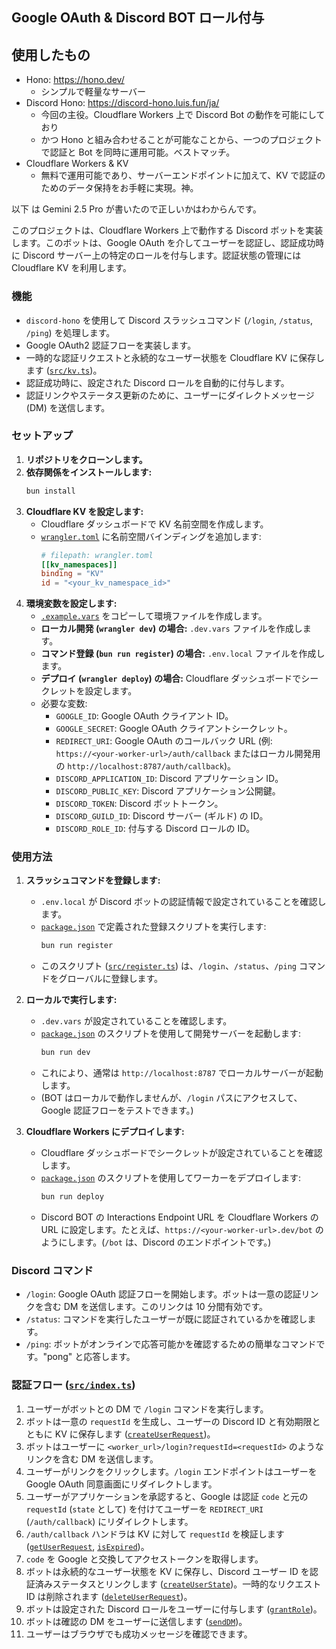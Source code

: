 ## Google OAuth & Discord BOT ロール付与

## 使用したもの

- Hono: https://hono.dev/
  - シンプルで軽量なサーバー
- Discord Hono: https://discord-hono.luis.fun/ja/
  - 今回の主役。Cloudflare Workers 上で Discord Bot の動作を可能にしており
  - かつ Hono と組み合わせることが可能なことから、一つのプロジェクトで認証と Bot を同時に運用可能。ベストマッチ。
- Cloudflare Workers & KV
  - 無料で運用可能であり、サーバーエンドポイントに加えて、KV で認証のためのデータ保持をお手軽に実現。神。

以下 は Gemini 2.5 Pro が書いたので正しいかはわからんです。

このプロジェクトは、Cloudflare Workers 上で動作する Discord ボットを実装します。このボットは、Google OAuth を介してユーザーを認証し、認証成功時に Discord サーバー上の特定のロールを付与します。認証状態の管理には Cloudflare KV を利用します。

### 機能

*   `discord-hono` を使用して Discord スラッシュコマンド (`/login`, `/status`, `/ping`) を処理します。
*   Google OAuth2 認証フローを実装します。
*   一時的な認証リクエストと永続的なユーザー状態を Cloudflare KV に保存します ([`src/kv.ts`](src/kv.ts))。
*   認証成功時に、設定された Discord ロールを自動的に付与します。
*   認証リンクやステータス更新のために、ユーザーにダイレクトメッセージ (DM) を送信します。

### セットアップ

1.  **リポジトリをクローンします。**
2.  **依存関係をインストールします:**
    ```sh
    bun install
    ```
3.  **Cloudflare KV を設定します:**
    *   Cloudflare ダッシュボードで KV 名前空間を作成します。
    *   [`wrangler.toml`](wrangler.toml) に名前空間バインディングを追加します:
        ```toml
        # filepath: wrangler.toml
        [[kv_namespaces]]
        binding = "KV"
        id = "<your_kv_namespace_id>"
        ```
4.  **環境変数を設定します:**
    *   [`.example.vars`](.example.vars) をコピーして環境ファイルを作成します。
    *   **ローカル開発 (`wrangler dev`) の場合:** `.dev.vars` ファイルを作成します。
    *   **コマンド登録 (`bun run register`) の場合:** `.env.local` ファイルを作成します。
    *   **デプロイ (`wrangler deploy`) の場合:** Cloudflare ダッシュボードでシークレットを設定します。
    *   必要な変数:
        *   `GOOGLE_ID`: Google OAuth クライアント ID。
        *   `GOOGLE_SECRET`: Google OAuth クライアントシークレット。
        *   `REDIRECT_URI`: Google OAuth のコールバック URL (例: `https://<your-worker-url>/auth/callback` またはローカル開発用の `http://localhost:8787/auth/callback`)。
        *   `DISCORD_APPLICATION_ID`: Discord アプリケーション ID。
        *   `DISCORD_PUBLIC_KEY`: Discord アプリケーション公開鍵。
        *   `DISCORD_TOKEN`: Discord ボットトークン。
        *   `DISCORD_GUILD_ID`: Discord サーバー (ギルド) の ID。
        *   `DISCORD_ROLE_ID`: 付与する Discord ロールの ID。

### 使用方法

1.  **スラッシュコマンドを登録します:**
    *   `.env.local` が Discord ボットの認証情報で設定されていることを確認します。
    *   [`package.json`](package.json) で定義された登録スクリプトを実行します:
        ```sh
        bun run register
        ```
    *   このスクリプト ([`src/register.ts`](src/register.ts)) は、`/login`、`/status`、`/ping` コマンドをグローバルに登録します。

2.  **ローカルで実行します:**
    *   `.dev.vars` が設定されていることを確認します。
    *   [`package.json`](package.json) のスクリプトを使用して開発サーバーを起動します:
        ```sh
        bun run dev
        ```
    *   これにより、通常は `http://localhost:8787` でローカルサーバーが起動します。
    *   (BOT はローカルで動作しませんが、`/login` パスにアクセスして、 Google 認証フローをテストできます。)

3.  **Cloudflare Workers にデプロイします:**
    *   Cloudflare ダッシュボードでシークレットが設定されていることを確認します。
    *   [`package.json`](package.json) のスクリプトを使用してワーカーをデプロイします:
        ```sh
        bun run deploy
        ```
    *   Discord BOT の Interactions Endpoint URL を Cloudflare Workers の URL に設定します。たとえば、`https://<your-worker-url>.dev/bot` のようにします。(`/bot` は、Discord のエンドポイントです。)

### Discord コマンド

*   `/login`: Google OAuth 認証フローを開始します。ボットは一意の認証リンクを含む DM を送信します。このリンクは 10 分間有効です。
*   `/status`: コマンドを実行したユーザーが既に認証されているかを確認します。
*   `/ping`: ボットがオンラインで応答可能かを確認するための簡単なコマンドです。"pong" と応答します。

### 認証フロー ([`src/index.ts`](src/index.ts))

1.  ユーザーがボットとの DM で `/login` コマンドを実行します。
2.  ボットは一意の `requestId` を生成し、ユーザーの Discord ID と有効期限とともに KV に保存します ([`createUserRequest`](src/kv.ts))。
3.  ボットはユーザーに `<worker_url>/login?requestId=<requestId>` のようなリンクを含む DM を送信します。
4.  ユーザーがリンクをクリックします。`/login` エンドポイントはユーザーを Google OAuth 同意画面にリダイレクトします。
5.  ユーザーがアプリケーションを承認すると、Google は認証 `code` と元の `requestId` (`state` として) を付けてユーザーを `REDIRECT_URI` (`/auth/callback`) にリダイレクトします。
6.  `/auth/callback` ハンドラは KV に対して `requestId` を検証します ([`getUserRequest`](src/kv.ts), [`isExpired`](src/kv.ts))。
7.  `code` を Google と交換してアクセストークンを取得します。
8.  ボットは永続的なユーザー状態を KV に保存し、Discord ユーザー ID を認証済みステータスとリンクします ([`createUserState`](src/kv.ts))。一時的なリクエスト ID は削除されます ([`deleteUserRequest`](src/kv.ts))。
9.  ボットは設定された Discord ロールをユーザーに付与します ([`grantRole`](src/index.ts))。
10. ボットは確認の DM をユーザーに送信します ([`sendDM`](src/index.ts))。
11. ユーザーはブラウザでも成功メッセージを確認できます。


